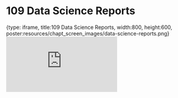 # 109 Data Science Reports
 
{type: iframe, title:109 Data Science Reports, width:800, height:600, poster:resources/chapt_screen_images/data-science-reports.png}
![](https://datatrail-jhu.github.io/DataTrail_ReOrg/no_toc/data-science-reports.html)
 

 
